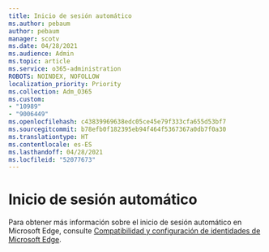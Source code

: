 ```yaml
---
title: Inicio de sesión automático
ms.author: pebaum
author: pebaum
manager: scotv
ms.date: 04/28/2021
ms.audience: Admin
ms.topic: article
ms.service: o365-administration
ROBOTS: NOINDEX, NOFOLLOW
localization_priority: Priority
ms.collection: Adm_O365
ms.custom:
- "10989"
- "9006449"
ms.openlocfilehash: c43839969638edc05ce45e79f333cfa655d53bf7
ms.sourcegitcommit: b78efb0f182395eb94f464f5367367a0db7f0a30
ms.translationtype: HT
ms.contentlocale: es-ES
ms.lasthandoff: 04/28/2021
ms.locfileid: "52077673"
---
```

# <a name="automatic-sign-in"></a>Inicio de sesión automático

Para obtener más información sobre el inicio de sesión automático en Microsoft Edge, consulte [Compatibilidad y configuración de identidades de Microsoft Edge](https://docs.microsoft.com/deployedge/microsoft-edge-security-identity#automatic-sign-in). 